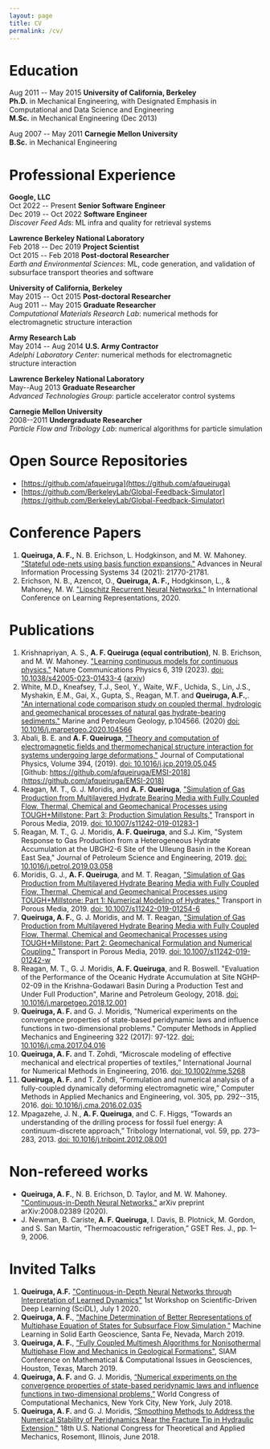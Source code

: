 ```yaml
---
layout: page
title: CV
permalink: /cv/
---
```



#  Education

Aug 2011 -- May 2015 **University of California, Berkeley**  
**Ph.D.** in Mechanical Engineering, with
Designated Emphasis in Computational and Data Science and Engineering  
**M.Sc.** in Mechanical Engineering (Dec 2013)  

<!-- Dissertation: *Microscale Simulation of the Mechanical and 
Electromagnetic Behavior of Textiles*   -->

Aug 2007 -- May 2011 **Carnegie Mellon University**  
**B.Sc.** in Mechanical Engineering

# Professional Experience

**Google, LLC**  
Oct 2022 -- Present **Senior Software Engineer**  
Dec 2019 -- Oct 2022 **Software Engineer**  
*Discover Feed Ads*: ML infra and quality for retrieval systems  

**Lawrence Berkeley National Laboratory**  
Feb 2018 -- Dec 2019 **Project Scientist**  
Oct 2015 -- Feb 2018 **Post-doctoral Researcher**  
*Earth and Environmental Sciences*: ML, code generation, and validation of subsurface transport theories and software  

**University of California, Berkeley**  
May 2015 -- Oct 2015 **Post-doctoral Researcher**  
Aug 2011 -- May 2015 **Graduate Researcher**  
*Computational Materials Research Lab*: numerical methods for electromagnetic structure interaction  

**Army Research Lab**  
May 2014 -- Aug 2014 **U.S. Army Contractor**  
*Adelphi Laboratory Center*: numerical methods for electromagnetic structure interaction  

**Lawrence Berkeley National Laboratory**  
May--Aug 2013 **Graduate Researcher**  
*Advanced Technologies Group*: particle accelerator control systems

**Carnegie Mellon University**  
2008--2011 **Undergraduate Researcher**  
*Particle Flow and Tribology Lab*: numerical algorithms for particle simulation    


# Open Source Repositories

- [https://github.com/afqueiruga](https://github.com/afqueiruga)
- [https://github.com/BerkeleyLab/Global-Feedback-Simulator](https://github.com/BerkeleyLab/Global-Feedback-Simulator)

# Conference Papers

1. **Queiruga, A. F.,** N. B. Erichson, L. Hodgkinson, and M. W. Mahoney. ["Stateful ode-nets using basis function expansions."](https://arxiv.org/abs/2106.10820) Advances in Neural Information Processing Systems 34 (2021): 21770-21781.
2. Erichson, N. B., Azencot, O., **Queiruga, A. F.,** Hodgkinson, L., & Mahoney, M. W. ["Lipschitz Recurrent Neural Networks."](https://arxiv.org/abs/2006.12070) In International Conference on Learning Representations, 2020.


# Publications

1. Krishnapriyan, A. S., **A. F. Queiruga (equal contribution)**, N. B. Erichson, and M. W. Mahoney. ["Learning continuous models for continuous physics."](https://www.nature.com/articles/s42005-023-01433-4) Nature Communications Physics 6, 319 (2023). [doi: 10.1038/s42005-023-01433-4](https://doi.org/10.1038/s42005-023-01433-4) ([arxiv](https://arxiv.org/abs/2202.08494))
1. White, M.D., Kneafsey, T.J., Seol, Y., Waite, W.F., Uchida, S., Lin, J.S., Myshakin, E.M., Gai, X., Gupta, S., Reagan, M.T. and **Queiruga, A.F.**,. ["An international code comparison study on coupled thermal, hydrologic and geomechanical processes of natural gas hydrate-bearing sediments."](https://doi.org/10.1016/j.marpetgeo.2020.104566) Marine and Petroleum Geology, p.104566. (2020) [doi: 10.1016/j.marpetgeo.2020.104566](https://doi.org/10.1016/j.marpetgeo.2020.104566)
1. Abali, B. E. and **A. F. Queiruga**, ["Theory and computation of
   electromagnetic fields and thermomechanical structure interaction
   for systems undergoing large deformations,"](https://arxiv.org/abs/1803.10551) Journal of Computational Physics, Volume 394, (2019).
[doi: 10.1016/j.jcp.2019.05.045](https://doi.org/10.1016/j.jcp.2019.05.045)  
   [Github: https://github.com/afqueiruga/EMSI-2018](https://github.com/afqueiruga/EMSI-2018)
1. Reagan, M. T., G. J. Moridis, and **A. F. Queiruga**, ["Simulation
   of Gas Production from Multilayered Hydrate Bearing Media with
   Fully Coupled Flow, Thermal, Chemical and Geomechanical Processes
   using TOUGH+Millstone: Part 3: Production Simulation Results,"](https://rdcu.be/bUmXo) Transport in Porous Media, 2019. [doi: 10.1007/s11242-019-01283-1](https://doi.org/10.1007/s11242-019-01283-1)
1. Reagan, M. T., G. J. Moridis, **A. F. Queiruga**, and S.J. Kim,
   "System Response to Gas Production from a Heterogeneous Hydrate
   Accumulation at the UBGH2-6 Site of the Ulleung Basin in the Korean
   East Sea," Journal of Petroleum Science and Engineering, 2019. [doi: 10.1016/j.petrol.2019.03.058](https://doi.org/10.1016/j.petrol.2019.03.058)
1. Moridis, G. J., **A. F. Queiruga**, and M. T. Reagan,
   ["Simulation of Gas Production from Multilayered Hydrate Bearing Media with Fully Coupled Flow, Thermal, Chemical and Geomechanical Processes using TOUGH+Millstone: Part 1: Numerical Modeling of Hydrates,"](https://rdcu.be/bpHal)
   Transport in Porous Media, 2019. [doi: 10.1007/s11242-019-01254-6](https://doi.org/10.1007/s11242-019-01254-6)
1. **Queiruga, A. F.**, G. J. Moridis, and M. T. Reagan, ["Simulation of Gas Production from Multilayered Hydrate Bearing Media with Fully Coupled Flow, Thermal, Chemical and Geomechanical Processes using TOUGH+Millstone: Part 2: Geomechanical Formulation and Numerical Coupling,"](https://rdcu.be/bnCEb) Transport in Porous Media, 2019. [doi: 10.1007/s11242-019-01242-w](https://doi.org/10.1007/s11242-019-01242-w)
1. Reagan, M. T., G. J. Moridis, **A. F. Queiruga**, and
   R. Boswell. "Evaluation of the Performance of the Oceanic Hydrate
   Accumulation at Site NGHP-02-09 in the Krishna-Godawari Basin
   During a Production Test and Under Full Production", Marine and
   Petroleum Geology, 2018. [doi: 10.1016/j.marpetgeo.2018.12.001](https://doi.org/10.1016/j.marpetgeo.2018.12.001)
1. **Queiruga, A. F.** and G. J. Moridis, "Numerical experiments on 
  the convergence properties of state-based peridynamic laws and 
  influence functions in two-dimensional problems." Computer 
  Methods in Applied Mechanics and Engineering 322 (2017): 
  97-122. [doi: 10.1016/j.cma.2017.04.016](https://doi.org/10.1016/j.cma.2017.04.016) 
1. **Queiruga, A. F.** and T. Zohdi, “Microscale modeling of effective 
  mechanical and electrical properties of textiles,” 
  International Journal for Numerical Methods in Engineering, 2016.
  [doi: 10.1002/nme.5268](https://doi.org/10.1002/nme.5268)
1. **Queiruga, A. F.** and T. Zohdi, “Formulation and numerical 
  analysis of a fully-coupled dynamically deforming 
  electromagnetic wire,” Computer Methods in Applied Mechanics 
  and Engineering, vol. 305, pp. 292--315, 2016. [doi: 10.1016/j.cma.2016.02.035](https://doi.org/10.1016/j.cma.2016.02.035)
1. Mpagazehe, J. N., **A. F. Queiruga**, and C. F. Higgs, “Towards an 
  understanding of the drilling process for fossil fuel energy: A 
  continuum-discrete approach,” Tribology International, vol. 59, 
  pp. 273–283, 2013. [doi: 10.1016/j.triboint.2012.08.001](https://doi.org/10.1016/j.triboint.2012.08.001)

# Non-refereed works

- **Queiruga, A. F.**, N. B. Erichson, D. Taylor, and M. W. Mahoney. ["Continuous-in-Depth Neural Networks."](https://res.arxiv.org/abs/2008.02389) arXiv preprint arXiv:2008.02389 (2020).
- J. Newman, B. Cariste, **A. F. Queiruga**, I. Davis, B. Plotnick, M. 
  Gordon, and S. San Martín, “Thermoacoustic refrigeration,” GSET 
  Res. J., pp. 1–9, 2006.

# Invited Talks

1. **Queiruga, A.F.** ["Continuous-in-Depth Neural Networks through Interpretation of Learned Dynamics"](https://www.youtube.com/watch?v=_aX3T1Smg54) 1st Workshop on Scientific-Driven Deep Learning (SciDL), July 1 2020.
1. **Queiruga, A. F.**, ["Machine Determination of Better
   Representations of Multiphase Equation of States for Subsurface
   Flow Simulation,"](https://www.ocf.berkeley.edu/~afq/present/SantaFe2019/)
   Machine Learning in Solid Earth Geoscience, Santa Fe, Nevada,
   March 2019.
1. **Queiruga, A. F.**, ["Fully Coupled Multimesh Algorithms for
   Nonisothermal Multiphase Flow and Mechanics in Geological
   Formations"](https://www.ocf.berkeley.edu/~afq/present/Siam2019/), SIAM Conference on Mathematical &
   Computational Issues in Geosciences, Houston, Texas, March 2019.
1. **Queiruga, A. F.** and G. J. Moridis, [“Numerical experiments on 
  the convergence properties of state-based peridynamic laws and 
  influence functions in two-dimensional problems,”](https://www.ocf.berkeley.edu/~afq/present/Peridynamics/wccm_inline.html) World 
  Congress of Computational Mechanics, New York City, New York, 
  July 2018.
1. **Queiruga, A. F.** and G. J. Moridis, [“Smoothing Methods to
   Address the Numerical Stability of Peridynamics Near the Fracture
   Tip in Hydraulic Extension,"](https://www.ocf.berkeley.edu/~afq/present/Peridynamics/usnctam_inline.html) 18th U.S. National Congress for
   Theoretical and Applied Mechanics, Rosemont, Illinois, June 2018.
